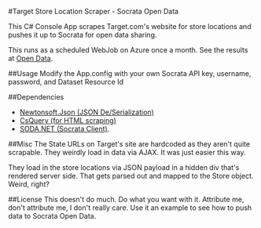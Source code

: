 ﻿#Target Store Location Scraper - Socrata Open Data

This C# Console App scrapes Target.com's website for store locations and pushes it up to Socrata for open data sharing.

This runs as a scheduled WebJob on Azure once a month. See the results at [Open Data](https://opendata.socrata.com/Business/Target-Stores-in-USA/4mte-zfws).

##Usage
Modify the App.config with your own Socrata API key, username, password, and Dataset Resource Id

##Dependencies

 - [Newtonsoft.Json (JSON De/Serialization)](https://github.com/JamesNK/Newtonsoft.Json/)
 - [CsQuery (for HTML scraping)](https://github.com/jamietre/CsQuery)
 - [SODA.NET (Socrata Client)](https://github.com/CityofSantaMonica/SODA.NET).

##Misc
The State URLs on Target's site are hardcoded as they aren't quite scrapable. They weirdly load in data via AJAX. It was just easier this way. 

They load in the store locations via JSON payload in a hidden div that's rendered server side. That gets parsed out and mapped to the Store object.
Weird, right?

##License
This doesn't do much. Do what you want with it. Attribute me, don't attribute me, I don't really care. Use it an example to see how to push data to Socrata Open Data. 
